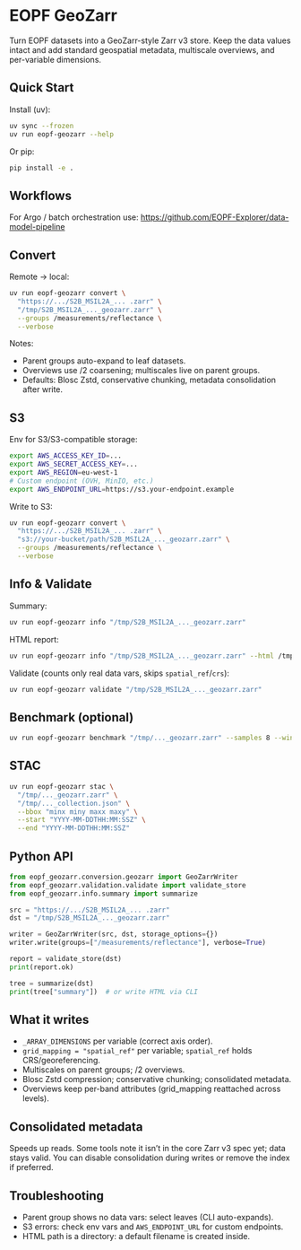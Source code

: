 # EOPF GeoZarr

Turn EOPF datasets into a GeoZarr-style Zarr v3 store. Keep the data values intact and add standard geospatial metadata, multiscale overviews, and per-variable dimensions.

## Quick Start

Install (uv):

```bash
uv sync --frozen
uv run eopf-geozarr --help
```

Or pip:

```bash
pip install -e .
```

## Workflows

For Argo / batch orchestration use: https://github.com/EOPF-Explorer/data-model-pipeline

## Convert

Remote → local:

```bash
uv run eopf-geozarr convert \
  "https://.../S2B_MSIL2A_... .zarr" \
  "/tmp/S2B_MSIL2A_..._geozarr.zarr" \
  --groups /measurements/reflectance \
  --verbose
```

Notes:
- Parent groups auto-expand to leaf datasets.
- Overviews use /2 coarsening; multiscales live on parent groups.
- Defaults: Blosc Zstd, conservative chunking, metadata consolidation after write.

## S3

Env for S3/S3-compatible storage:

```bash
export AWS_ACCESS_KEY_ID=...
export AWS_SECRET_ACCESS_KEY=...
export AWS_REGION=eu-west-1
# Custom endpoint (OVH, MinIO, etc.)
export AWS_ENDPOINT_URL=https://s3.your-endpoint.example
```

Write to S3:

```bash
uv run eopf-geozarr convert \
  "https://.../S2B_MSIL2A_... .zarr" \
  "s3://your-bucket/path/S2B_MSIL2A_..._geozarr.zarr" \
  --groups /measurements/reflectance \
  --verbose
```

## Info & Validate

Summary:

```bash
uv run eopf-geozarr info "/tmp/S2B_MSIL2A_..._geozarr.zarr"
```

HTML report:

```bash
uv run eopf-geozarr info "/tmp/S2B_MSIL2A_..._geozarr.zarr" --html /tmp/summary.html
```

Validate (counts only real data vars, skips `spatial_ref`/`crs`):

```bash
uv run eopf-geozarr validate "/tmp/S2B_MSIL2A_..._geozarr.zarr"
```

## Benchmark (optional)

```bash
uv run eopf-geozarr benchmark "/tmp/..._geozarr.zarr" --samples 8 --window 1024 1024
```

## STAC

```bash
uv run eopf-geozarr stac \
  "/tmp/..._geozarr.zarr" \
  "/tmp/..._collection.json" \
  --bbox "minx miny maxx maxy" \
  --start "YYYY-MM-DDTHH:MM:SSZ" \
  --end "YYYY-MM-DDTHH:MM:SSZ"
```

## Python API

```python
from eopf_geozarr.conversion.geozarr import GeoZarrWriter
from eopf_geozarr.validation.validate import validate_store
from eopf_geozarr.info.summary import summarize

src = "https://.../S2B_MSIL2A_... .zarr"
dst = "/tmp/S2B_MSIL2A_..._geozarr.zarr"

writer = GeoZarrWriter(src, dst, storage_options={})
writer.write(groups=["/measurements/reflectance"], verbose=True)

report = validate_store(dst)
print(report.ok)

tree = summarize(dst)
print(tree["summary"])  # or write HTML via CLI
```

## What it writes

- `_ARRAY_DIMENSIONS` per variable (correct axis order).
- `grid_mapping = "spatial_ref"` per variable; `spatial_ref` holds CRS/georeferencing.
- Multiscales on parent groups; /2 overviews.
- Blosc Zstd compression; conservative chunking; consolidated metadata.
- Overviews keep per-band attributes (grid_mapping reattached across levels).

## Consolidated metadata

Speeds up reads. Some tools note it isn’t in the core Zarr v3 spec yet; data stays valid. You can disable consolidation during writes or remove the index if preferred.

## Troubleshooting

- Parent group shows no data vars: select leaves (CLI auto-expands).
- S3 errors: check env vars and `AWS_ENDPOINT_URL` for custom endpoints.
- HTML path is a directory: a default filename is created inside.

